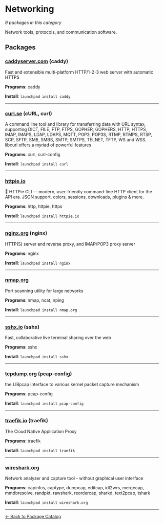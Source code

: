 # Networking

*9 packages in this category*

Network tools, protocols, and communication software.

## Packages

### [caddyserver.com](../packages/caddyservercom.md) (caddy)

Fast and extensible multi-platform HTTP/1-2-3 web server with automatic HTTPS

**Programs**: caddy

**Install**: `launchpad install caddy`

---

### [curl.se](../packages/curlse.md) (cURL, curl)

A command line tool and library for transferring data with URL syntax, supporting DICT, FILE, FTP, FTPS, GOPHER, GOPHERS, HTTP, HTTPS, IMAP, IMAPS, LDAP, LDAPS, MQTT, POP3, POP3S, RTMP, RTMPS, RTSP, SCP, SFTP, SMB, SMBS, SMTP, SMTPS, TELNET, TFTP, WS and WSS. libcurl offers a myriad of powerful features

**Programs**: curl, curl-config

**Install**: `launchpad install curl`

---

### [httpie.io](../packages/httpieio.md)

🥧 HTTPie CLI — modern, user-friendly command-line HTTP client for the API era. JSON support, colors, sessions, downloads, plugins & more.

**Programs**: http, httpie, https

**Install**: `launchpad install httpie.io`

---

### [nginx.org](../packages/nginxorg.md) (nginx)

HTTP(S) server and reverse proxy, and IMAP/POP3 proxy server

**Programs**: nginx

**Install**: `launchpad install nginx`

---

### [nmap.org](../packages/nmaporg.md)

Port scanning utility for large networks

**Programs**: nmap, ncat, nping

**Install**: `launchpad install nmap.org`

---

### [sshx.io](../packages/sshxio.md) (sshx)

Fast, collaborative live terminal sharing over the web

**Programs**: sshx

**Install**: `launchpad install sshx`

---

### [tcpdump.org](../packages/tcpdumporg.md) (pcap-config)

the LIBpcap interface to various kernel packet capture mechanism

**Programs**: pcap-config

**Install**: `launchpad install pcap-config`

---

### [traefik.io](../packages/traefikio.md) (traefik)

The Cloud Native Application Proxy

**Programs**: traefik

**Install**: `launchpad install traefik`

---

### [wireshark.org](../packages/wiresharkorg.md)

Network analyzer and capture tool - without graphical user interface

**Programs**: capinfos, captype, dumpcap, editcap, idl2wrs, mergecap, mmdbresolve, randpkt, rawshark, reordercap, sharkd, text2pcap, tshark

**Install**: `launchpad install wireshark.org`

---

[← Back to Package Catalog](../package-catalog.md)
